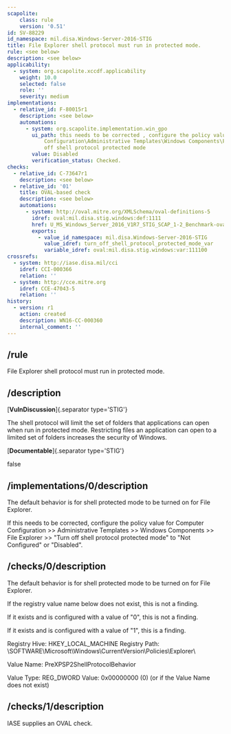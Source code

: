 ```yaml
---
scapolite:
    class: rule
    version: '0.51'
id: SV-88229
id_namespace: mil.disa.Windows-Server-2016-STIG
title: File Explorer shell protocol must run in protected mode.
rule: <see below>
description: <see below>
applicability:
  - system: org.scapolite.xccdf.applicability
    weight: 10.0
    selected: false
    role: ''
    severity: medium
implementations:
  - relative_id: F-80015r1
    description: <see below>
    automations:
      - system: org.scapolite.implementation.win_gpo
        ui_path: this needs to be corrected , configure the policy value for Computer
            Configuration\Administrative Templates\Windows Components\File Explorer\Turn
            off shell protocol protected mode
        value: Disabled
        verification_status: Checked.
checks:
  - relative_id: C-73647r1
    description: <see below>
  - relative_id: '01'
    title: OVAL-based check
    description: <see below>
    automations:
      - system: http://oval.mitre.org/XMLSchema/oval-definitions-5
        idref: oval:mil.disa.stig.windows:def:1111
        href: U_MS_Windows_Server_2016_V1R7_STIG_SCAP_1-2_Benchmark-oval.xml
        exports:
          - value_id_namespace: mil.disa.Windows-Server-2016-STIG
            value_idref: turn_off_shell_protocol_protected_mode_var
            variable_idref: oval:mil.disa.stig.windows:var:111100
crossrefs:
  - system: http://iase.disa.mil/cci
    idref: CCI-000366
    relation: ''
  - system: http://cce.mitre.org
    idref: CCE-47043-5
    relation: ''
history:
  - version: r1
    action: created
    description: WN16-CC-000360
    internal_comment: ''
---
```



## /rule

File Explorer shell protocol must run in protected mode.

## /description

[**VulnDiscussion**]{.separator type='STIG'}

The shell protocol will limit the set of folders that applications can open when run in protected mode. Restricting files an application can open to a limited set of folders increases the security of Windows.

[**Documentable**]{.separator type='STIG'}

false

## /implementations/0/description

The default behavior is for shell protected mode to be turned on for File Explorer.

If this needs to be corrected, configure the policy value for Computer Configuration >> Administrative Templates >> Windows Components >> File Explorer >> "Turn off shell protocol protected mode" to "Not Configured" or "Disabled".

## /checks/0/description

The default behavior is for shell protected mode to be turned on for File Explorer.

If the registry value name below does not exist, this is not a finding.

If it exists and is configured with a value of "0", this is not a finding.

If it exists and is configured with a value of "1", this is a finding.

Registry Hive: HKEY_LOCAL_MACHINE
Registry Path: \SOFTWARE\Microsoft\Windows\CurrentVersion\Policies\Explorer\

Value Name: PreXPSP2ShellProtocolBehavior

Value Type: REG_DWORD
Value: 0x00000000 (0) (or if the Value Name does not exist)

## /checks/1/description

IASE supplies an OVAL check.
